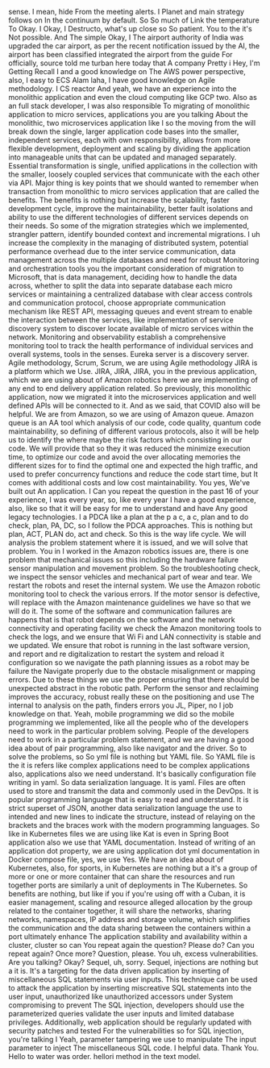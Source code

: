 sense. I mean,
hide From the meeting alerts. I
Planet
and
main strategy follows on In the continuum by default. So
So much of
Link
the temperature To Okay. I
Okay, I
Destructo,
what's up close so
So patient.
You to
the it's
Not possible. And The simple
Okay, I
The airport authority of India was upgraded the car airport, as per the recent notification issued by the AI, the airport has been classified integrated the airport from the guide For officially, source told me turban here today that
A company Pretty
i Hey, I'm Getting Recall I
and a good knowledge on The AWS power perspective, also, I
easy to ECS Alam laha,
I have good knowledge on Agile methodology. I
CS reactor And
yeah, we have an experience into the monolithic application and even the cloud computing like GCP two. Also as an full stack developer, I was also responsible To migrating of monolithic application to micro services, applications you
are you talking About the monolithic, two microservices application like I
so the moving from the will break down the single, larger application code bases into the smaller, independent services, each with own responsibility, allows from more flexible development, deployment and scaling by dividing the application into manageable units that can be updated and managed separately. Essential transformation is single, unified applications in the collection with the smaller, loosely coupled services that communicate with the each other via API. Major thing is key points that we should wanted to remember when transaction from monolithic to micro services application that are called the benefits. The benefits is nothing but increase the scalability, faster development cycle, improve the maintainability, better fault isolations and ability to use the different technologies of different services depends on their needs. So some of the migration strategies which we implemented, strangler pattern, identify bounded context and incremental migrations. I
uh increase the complexity in the managing of distributed system, potential performance overhead due to the inter service communication, data management across the multiple databases and need for robust Monitoring and orchestration tools you
the important consideration of migration to Microsoft, that is data management, deciding how to handle the data across, whether to split the data into separate database each micro services or maintaining a centralized database with clear access controls and communication protocol, choose appropriate communication mechanism like REST API, messaging queues and event stream to enable the interaction between the services, like implementation of service discovery system to discover locate available of micro services within the network. Monitoring and observability establish a comprehensive monitoring tool to track the health performance of individual services and overall systems,
tools in the senses. Eureka server is a discovery server.
Agile methodology, Scrum, Scrum, we are using Agile methodology JIRA is a platform which we Use.
JIRA, JIRA, JIRA, you
in the previous application, which we are using about of Amazon robotics here we are implementing of any end to end delivery application related. So previously, this monolithic application, now we migrated it into the microservices application and well defined APIs will be connected to it. And as we said, that COVID also will be helpful. We are from Amazon, so we are using of Amazon queue. Amazon queue is an AA tool which analysis of our code, code quality, quantum code maintainability, so defining of different various protocols, also it will be help us to identify the where maybe the risk factors which consisting in our code. We will provide that so they it was reduced the minimize execution time, to optimize our code and avoid the over allocating memories the different sizes for to find the optimal one and expected the high traffic, and used to prefer concurrency functions and reduce the code start time, but It comes with additional costs and low cost maintainability. You
yes, We've built out An application. I
Can you repeat the question
in the past 16 of your experience, I was every year, so, like every year I have a good experience, also, like so that it will be easy for me to understand and have Any good
legacy technologies. I
a PDCA like a plan at the p a c, a c, plan and to do check, plan, PA, DC, so I follow the PDCA approaches. This is nothing but plan, ACT, PLAN do, act and check. So this is the way life cycle. We will analysis the problem statement where it is issued, and we will solve that problem.
You in I worked in the Amazon robotics
issues are, there is one problem that mechanical issues so this including the hardware failure sensor manipulation and movement problem. So the troubleshooting check, we inspect the sensor vehicles and mechanical part of wear and tear. We restart the robots and reset the internal system. We use the Amazon robotic monitoring tool to check the various errors. If the motor sensor is defective, will replace with the Amazon maintenance guidelines we have so that we will do it. The some of the software and communication failures are happens that is that robot depends on the software and the network connectivity and operating facility we check the Amazon monitoring tools to check the logs, and we ensure that Wi Fi and LAN connectivity is stable and we updated. We ensure that robot is running in the last software version, and report and re digitalization to restart the system and reload it configuration so
we navigate the path planning issues as a robot may be failure the Navigate properly due to the obstacle misalignment or mapping errors. Due to these things we use the proper ensuring that there should be unexpected abstract in the robotic path. Perform the sensor and reclaiming improves the accuracy, robust really these on the positioning and use The internal to analysis on the path, finders errors you
JL, Piper,
no I
job
knowledge on that. Yeah,
mobile programming we did so the mobile programming we implemented, like all the people who of the developers need to work in the particular problem solving. People
of the developers need to work in a particular problem statement, and we are having a good idea about of pair programming, also like navigator and the driver. So to solve the problems, so
So yml file is nothing but YAML file. So YAML file is the it is refers like
complex applications need to be
complex applications also, applications also we need understand. It's basically configuration file writing in yaml. So data serialization language. It is yaml. Files are often used to store and transmit the data and commonly used in the DevOps. It is popular programming language that is easy to read and understand. It is strict superset of JSON, another data serialization language the use to intended and new lines to indicate the structure, instead of relaying on the brackets and the braces work with the modern programming languages. So
like in Kubernetes files we are using like Kat is even in Spring Boot application also we use that YAML documentation. Instead of writing of an application dot property, we are using application dot yml documentation in Docker compose file,
yes, we use Yes. We have an idea about of Kubernetes, also,
for sports, in Kubernetes are nothing but a it's a group of more or one or more container that can share the resources and run together ports are similarly a unit of deployments in The Kubernetes.
So benefits are nothing, but like if you if you're using off with a Cuban, it is easier management, scaling and resource alleged allocation by the group related to the container together, it will share the networks, sharing networks, namespaces, IP address and storage volume, which simplifies the communication and the data sharing between the containers within a port ultimately enhance The application stability and availability within a cluster,
cluster so
can You repeat again the question? Please do?
Can you repeat again? Once more? Question, please. You
uh, excess vulnerabilities. Are you talking?
Okay? Sequel, uh, sorry. Sequel, injections are nothing but a it is.
It's a targeting for the data driven application by inserting of miscellaneous SQL statements via user inputs. This technique can be used to attack the application by inserting miscreative SQL statements into the user input,
unauthorized like unauthorized accessors under System compromising to prevent The SQL injection, developers should use the parameterized queries validate the user inputs and limited database privileges. Additionally, web application should be regularly updated with security patches and tested For the vulnerabilities so
for SQL injection, you're talking I
Yeah, parameter tampering we use to manipulate The input parameter to inject The miscellaneous SQL code. I
helpful data.
Thank You.
Hello to
water was order. hellori method in the text model.
